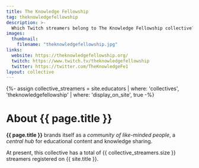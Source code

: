 ```yaml
---
title: The Knowledge Fellowship
tag: theknowledgefellowship
description: >-
  Which Twitch streamers belong to The Knowledge Fellowship collective?
images:
  thumbnail:
    filename: "theknowledgefellowship.jpg"
links:
  website: https://theknowledgefellowship.org/
  twitch: https://www.twitch.tv/theknowledgefellowship
  twitter: https://twitter.com/TheKnowledgeFe1
layout: collective
---
```

{%- assign collective_streamers = site.educators | where: 'collectives', 'theknowledgefellowship' | where: 'display_on_site', true -%}
# About {{ page.title }}

**{{ page.title }}** brands itself as a _community of like-minded people_, a _central hub_ for educational content and knowledge sharing.

At present, this collective has a total of <span class="counter">{{ collective_streamers.size }}</span> streamers registered on {{ site.title }}.
